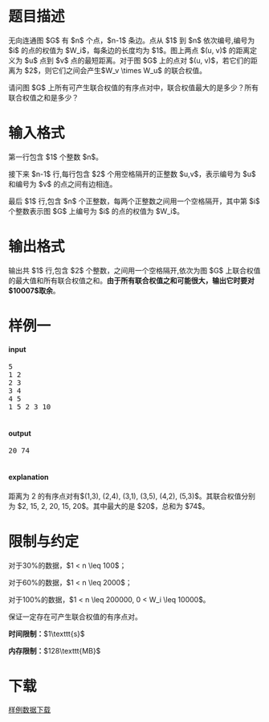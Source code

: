 # 题目描述

<p>无向连通图 $G$ 有 $n$ 个点，$n-1$ 条边。点从 $1$ 到 $n$ 依次编号,编号为 $i$ 的点的权值为 $W_i$，每条边的长度均为 $1$。图上两点 $(u, v)$ 的距离定义为 $u$ 点到 $v$ 点的最短距离。对于图 $G$ 上的点对 $(u, v)$，若它们的距离为 $2$，则它们之间会产生$W_v \times W_u$ 的联合权值。</p>
<p>请问图 $G$ 上所有可产生联合权值的有序点对中，联合权值最大的是多少？所有联合权值之和是多少？</p>

# 输入格式


<p>第一行包含 $1$ 个整数 $n$。</p>
<p>接下来 $n-1$ 行,每行包含 $2$ 个用空格隔开的正整数 $u,v$，表示编号为 $u$ 和编号为 $v$ 的点之间有边相连。</p>
<p>最后 $1$ 行,包含 $n$ 个正整数，每两个正整数之间用一个空格隔开，其中第 $i$ 个整数表示图 $G$ 上编号为 $i$ 的点的权值为 $W_i$。</p>

# 输出格式


<p>输出共 $1$ 行,包含 $2$ 个整数，之间用一个空格隔开,依次为图 $G$ 上联合权值的最大值和所有联合权值之和。<strong>由于所有联合权值之和可能很大，输出它时要对$10007$取余</strong>。</p>

# 样例一


<h4>input</h4>
<pre>5
1 2
2 3
3 4
4 5
1 5 2 3 10

</pre>

<h4>output</h4>
<pre>20 74

</pre>

<h4>explanation</h4>
<p>距离为 2 的有序点对有$(1,3), (2,4), (3,1), (3,5), (4,2), (5,3)$。其联合权值分别为 $2, 15, 2, 20, 15, 20$。其中最大的是 $20$，总和为 $74$。</p>

# 限制与约定


<p>对于30%的数据，$1 &lt; n \leq 100$；</p>
<p>对于60%的数据，$1 &lt; n \leq 2000$；</p>
<p>对于100%的数据，$1 &lt; n \leq 200000, 0 &lt; W_i \leq 10000$。</p>
<p>保证一定存在可产生联合权值的有序点对。</p>
<p><strong>时间限制：</strong>$1\texttt{s}$</p>
<p><strong>内存限制：</strong>$128\texttt{MB}$</p>

# 下载


<p><a href="/download.php?type=problem&amp;id=16">样例数据下载</a></p>
